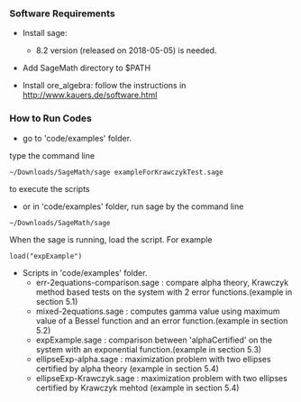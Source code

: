 ### Software Requirements ###

* Install sage:
  * 8.2 version (released on 2018-05-05) is needed.

* Add SageMath directory to $PATH

* Install ore_algebra: follow the instructions in http://www.kauers.de/software.html

### How to Run Codes ###

* go to 'code/examples' folder.

type the command line
```
~/Downloads/SageMath/sage exampleForKrawczykTest.sage
```
to execute the scripts

* or in 'code/examples' folder, run sage by the command line
```
~/Downloads/SageMath/sage
```

When the sage is running, load the script. For example
```
load("expExample")
```


* Scripts in 'code/examples' folder.
     * err-2equations-comparison.sage : compare alpha theory, Krawczyk method based tests on the system with 2 error functions.(example in section 5.1)
     * mixed-2equations.sage : computes gamma value using maximum value of a Bessel function and an error function.(example in section 5.2)
     * expExample.sage : comparison between 'alphaCertified' on the system with an exponential function.(example in section 5.3)
     * ellipseExp-alpha.sage : maximization problem with two ellipses certified by alpha theory (example in section 5.4)
     * ellipseExp-Krawczyk.sage : maximization problem with two ellipses certified by Krawczyk mehtod (example in section 5.4)

